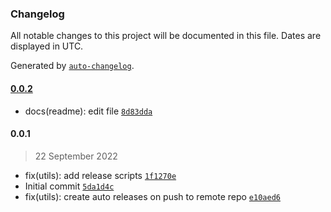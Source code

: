 ### Changelog

All notable changes to this project will be documented in this file. Dates are displayed in UTC.

Generated by [`auto-changelog`](https://github.com/CookPete/auto-changelog).

#### [0.0.2](https://github.com-aiotrope/aiotrope/skeleton/compare/0.0.1...0.0.2)

- docs(readme): edit file [`8d83dda`](https://github.com-aiotrope/aiotrope/skeleton/commit/8d83ddae5188f82e683a3ae56d1f93c94b99dd54)

#### 0.0.1

> 22 September 2022

- fix(utils): add release scripts [`1f1270e`](https://github.com-aiotrope/aiotrope/skeleton/commit/1f1270ec44bff028567eb064b9b0bcca162dd1c4)
- Initial commit [`5da1d4c`](https://github.com-aiotrope/aiotrope/skeleton/commit/5da1d4c70a39c4ea1efd9601c5a5f22435ca29ba)
- fix(utils): create auto releases on push to remote repo [`e10aed6`](https://github.com-aiotrope/aiotrope/skeleton/commit/e10aed6d43245aca1fe995362c784a1b138f38a4)
